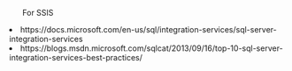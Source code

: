 
<ul>For SSIS</ul>
<li>https://docs.microsoft.com/en-us/sql/integration-services/sql-server-integration-services</li>
<li>https://blogs.msdn.microsoft.com/sqlcat/2013/09/16/top-10-sql-server-integration-services-best-practices/</li>
